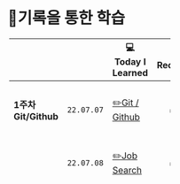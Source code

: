 # 😤기록을 통한 학습

<table style="border-collapse: collapse; width: 57.7907%; height: 262px; margin: 3;">
    <thead>
        <tr>
            <th class="빈칸" style="width: 100px;">&nbsp;</th>
            <th class="빈칸" style="width: 100px;" align="center">&nbsp;</th>
            <th class="Learned" style="width: 200px;" align="center">💻Today I Learned</th>
            <th class="Record" style="width: 100px;" align="center">📝Record</th>
            <th class="Important" style="width: 100px;" align="center">🤓Important</th>
        </tr>
    </thead>
    <tbody>
        <tr>
            <td class="1주차" style="width: 100px;"><b>1주차 Git/Github</b></td>
            <td class="date" style="width: 100px;" align="center"><code>22.07.07</code></td>
            <td class="Learned" style="width: 200px;" align="left">

[✏️Git / Github](1%EC%A3%BC%EC%B0%A8%202022.07/TIL%2007.07.md)
            </td>
            <td class="Record" style="width: 100px;" align="center">&nbsp;✅</td>
            <td class="Important" style="width: 100px;" align="center">&nbsp;Add, Commit, Push, Pull, Merge</td>
        </tr>
        <tr>
            <td class="1주차" style="width: 100px;">&nbsp;</td>
            <td class="date" style="width: 100px;" align="center"><code>22.07.08</code></td>
            <td class="Learned" style="width: 200px;" align="left">
            
[✏️Job Search](1%EC%A3%BC%EC%B0%A8%202022.07/TIL%2007.08.md)
            </td>
            <td class="Record" style="width: 100px;" align="center">&nbsp;✅</td>
            <td class="Important" style="width: 100px;" align="center">&nbsp;What kind of developer will I be?</td>
        </tr>
        <tr>
            <td class="2주차" style="width: 100px;"><b>2주차 Python</b></td>
            <td class="date" style="width: 100px;" align="center"><code>22.07.11</code></td>
             <td class="Learned" style="width: 200px;" align="left">
            
[✏️Basic Python](2%EC%A3%BC%EC%B0%A8%202022.07/07.11.md)
            </td>
            <td class="Record" style="width: 100px;" align="center">&nbsp;</td>
            <td class="Important" style="width: 100px;" align="center">&nbsp;</td>
        </tr>
        <tr>
            <td class="2주차" style="width: 100px;"></td>
            <td class="date" style="width: 100px;" align="center"><code>22.07.12</code></td>
            <td class="Learned" style="width: 200px;" align="left">&nbsp;</td>
            <td class="Record" style="width: 100px;" align="center">&nbsp;</td>
            <td class="Important" style="width: 100px;" align="center">&nbsp;</td>
        </tr>
    </tbody>
</table>
